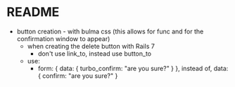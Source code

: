 # README

* button creation - with bulma css (this allows for func and for the confirmation window to appear)
    - when creating the delete button with Rails 7
      - don't use link_to, instead use button_to
    -  use: 
       -  form: { data: { turbo_confirm: "are you sure?" } }, instead of, data: { confirm: "are you sure?" } 